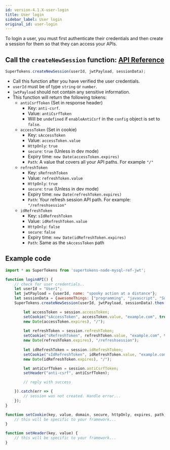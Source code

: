 ```yaml
---
id: version-4.1.X-user-login
title: User login
sidebar_label: User login
original_id: user-login
---
```

To login a user, you must first authenticate their credentials and then create a session for them so that they can access your APIs.

## Call the ```createNewSession``` function: [API Reference](../api-reference#createnewsessionuserid-jwtpayload-sessiondata)
```js
SuperTokens.createNewSession(userId, jwtPayload, sessionData);
```
- Call this function after you have verified the user credentials.
- ```userId``` must be of type ```string``` or ```number```.
- ```jwtPayload``` should not contain any sensitive information.
- This function will return the following tokens:
    - ```antiCsrfToken``` (Set in response header) 
        - Key: ```anti-csrf```.
        - Value: ```antiCsrfToken```
        - Will be ```undefined``` if ```enableAntiCsrf``` in the ```config``` object is set to ```false```.
    - ```accessToken``` (Set in cookie)
        - Key: ```sAccessToken```
        - Value: ```accessToken.value```
        - ```HttpOnly```: ```true```
        - ```secure```: ```true``` (Unless in dev mode)
        - Expiry time: ```new Date(accessToken.expires)```
        - ```Path```: A value that covers all your API paths. For example ```"/"```
    - ```refreshToken```
        - Key: ```sRefreshToken```
        - Value: ```refreshToken.value```
        - ```HttpOnly```: ```true```
        - ```secure```: ```true``` (Unless in dev mode)
        - Expiry time: ```new Date(refreshToken.expires)```
        - ```Path```: Your refresh session API path. For example: ```"/refreshsession"```
    - ```idRefreshToken```
        - Key: ```sIdRefreshToken```
        - Value: ```idRefreshToken.value```
        - ```HttpOnly```: ```false```
        - ```secure```: ```false```
        - Expiry time: ```new Date(idRefreshToken.expires)```
        - ```Path```: Same as the ```sAccessToken``` path

<div class="divider"></div>

## Example code
```js
import * as SuperTokens from 'supertokens-node-mysql-ref-jwt';

function loginAPI() {
    // check for user credentials..
    let userId = "User1";
    let jwtPayload = {userId, name: "spooky action at a distance"};
    let sessionData = {awesomeThings: ["programming", "javascript", "SuperTokens"]};
    SuperTokens.createNewSession(userId, jwtPayload, sessionData).then(session => {

        let accessToken = session.accessToken;
        setCookie("sAccessToken", accessToken.value, "example.com", true, true, 
        new Date(accessToken.expires), "/");
        
        let refreshToken = session.refreshToken;
        setCookie("sRefreshToken", refreshToken.value, "example.com", true, true, 
        new Date(refreshToken.expires), "/refreshsession");
        
        let idRefreshToken = session.idRefreshToken;
        setCookie("sIdRefreshToken", idRefreshToken.value, "example.com", false, false, 
        new Date(idRefreshToken.expires), "/");

        let antiCsrfToken = session.antiCsrfToken;
        setHeader("anti-csrf", antiCsrfToken);

        // reply with success

    }).catch(err => {
        // session was not created. Handle error...
    });
}

function setCookie(key, value, domain, secure, httpOnly, expires, path) {
    // this will be specific to your framework...
}

function setHeader(key, value) {
    // this will be specific to your framework...
}
```